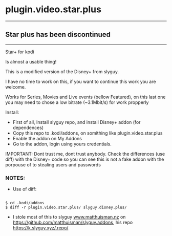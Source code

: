 # plugin.video.star.plus

---

## Star plus has been discontinued

---

Star+ for kodi

Is almost a usable thing!

This is a modified version of the Disney+ from slyguy.

I have no time to work on this, if you want to continue this work you are welcome.

Works for Series, Movies and Live events (bellow Featured), on this last one you may need to chose a low bitrate (~3.1Mbit/s) for work propperly

Install:
- First of all,  Install slyguy repo, and install Disney+ addon (for dependences)
- Copy this repo to .kodi/addons, on somithing like plugin.video.star.plus
- Enable the addon on My Addons
- Go to the addon, login using yours credentials.

IMPORTANT: Dont trust me, dont trust anybody. Check the differences (use diff) with the Disney+ code so you can see this is not a fake addon with the porpouse of to stealing users and passwords

### NOTES:
- Use of diff:
<code>
$ cd .kodi/addons
$ diff -r plugin.video.star.plus/ slyguy.disney.plus/
</code>

- I stole most of this to slyguy www.matthuisman.nz on https://github.com/matthuisman/slyguy.addons, his repo https://k.slyguy.xyz/.repo/
